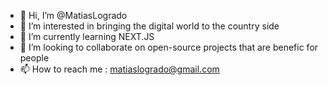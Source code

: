 - 👋 Hi, I’m @MatiasLogrado
- 👀 I’m interested in bringing the digital world to the country side
- 🌱 I’m currently learning NEXT.JS
- 💞️ I’m looking to collaborate on open-source projects that are benefic for people
- 📫 How to reach me : matiaslogrado@gmail.com

<!---
MatiasLogrado/MatiasLogrado is a ✨ special ✨ repository because its `README.md` (this file) appears on your GitHub profile.
You can click the Preview link to take a look at your changes.
--->
